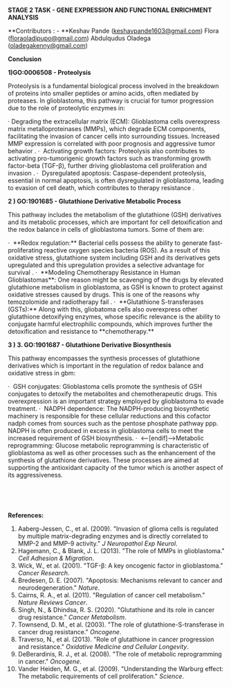 **STAGE 2 TASK - GENE EXPRESSION AND FUNCTIONAL ENRICHMENT ANALYSIS**

**Contributors : - **Keshav Pande (<keshavpande1603@gmail.com>) Flora (<floraoladipupo@gmail.com>) Abdulqudus Oladega (<oladegakenny@gmail.com>)

**Conclusion**

**1)GO:0006508 - Proteolysis**

Proteolysis is a fundamental biological process involved in the breakdown of proteins into smaller peptides or amino acids, often mediated by proteases. In glioblastoma, this pathway is crucial for tumor progression due to the role of proteolytic enzymes in:

<!--[if !supportLists]-->· <!--[endif]-->Degrading the extracellular matrix (ECM): Glioblastoma cells overexpress matrix metalloproteinases (MMPs), which degrade ECM components, facilitating the invasion of cancer cells into surrounding tissues. Increased MMP expression is correlated with poor prognosis and aggressive tumor behavior .

<!--[if !supportLists]-->·  <!--[endif]-->Activating growth factors: Proteolysis also contributes to activating pro-tumorigenic growth factors such as transforming growth factor-beta (TGF-β), further driving glioblastoma cell proliferation and invasion .

<!--[if !supportLists]-->·  <!--[endif]-->Dysregulated apoptosis: Caspase-dependent proteolysis, essential in normal apoptosis, is often dysregulated in glioblastoma, leading to evasion of cell death, which contributes to therapy resistance .

**2 ) GO:1901685 - Glutathione Derivative Metabolic Process**

This pathway includes the metabolism of the glutathione (GSH) derivatives and its metabolic processes, which are important for cell detoxification and the redox balance in cells of glioblastoma tumors. Some of them are:

<!--[if !supportLists]-->·  <!--[endif]-->**Redox regulation:** Bacterial cells possess the ability to generate fast-proliferating reactive oxygen species bacteria (ROS). As a result of this oxidative stress, glutathione system including GSH and its derivatives gets upregulated and this upregulation provides a selective advantage for survival .

<!--[if !supportLists]-->·  <!--[endif]-->**Modeling Chemotherapy Resistance in Human Glioblastomas**: One reason might be scavenging of the drugs by elevated glutathione metabolism in glioblastoma, as GSH is known to protect against oxidative stresses caused by drugs. This is one of the reasons why temozolomide and radiotherapy fail .

<!--[if !supportLists]-->·  <!--[endif]-->**Glutathione S-transferases (GSTs):** Along with this, gliobatoma cells also overexpress other glutathione detoxifying enzymes, whose specific relevance is the ability to conjugate harmful electrophilic compounds, which improves further the detoxification and resistance to **chemotherapy.**

**3 ) 3. GO:1901687 - Glutathione Derivative Biosynthesis**

This pathway encompasses the synthesis processes of glutathione derivatives which is important in the regulation of redox balance and oxidative stress in gbm:

<!--[if !supportLists]-->·  <!--[endif]-->GSH conjugates: Glioblastoma cells promote the synthesis of GSH conjugates to detoxify the metabolites and chemotherapeutic drugs. This overexpression is an important strategy employed by glioblastoma to evade treatment.

<!--[if !supportLists]-->·  <!--[endif]-->NADPH dependence: The NADPH-producing biosynthetic machinery is responsible for these cellular reductions and this cofactor nadph comes from sources such as the pentose phosphate pathway ppp. NADPH is often produced in excess in glioblastoma cells to meet the increased requirement of GSH biosynthesis.

<!--[if !supportLists]-->·  <--[endif]-->Metabolic reprogramming: Glucose metabolic reprogramming is characteristic of glioblastoma as well as other processes such as the enhancement of the synthesis of glutathione derivatives. These processes are aimed at supporting the antioxidant capacity of the tumor which is another aspect of its aggressiveness.

 

 

**References:**

1. Aaberg-Jessen, C., et al. (2009). "Invasion of glioma cells is regulated by multiple matrix-degrading enzymes and is directly correlated to MMP-2 and MMP-9 activity." _J Neuropathol Exp Neurol_.
2. Hagemann, C., & Blank, J. L. (2013). "The role of MMPs in glioblastoma." _Cell Adhesion & Migration_.
3. Wick, W., et al. (2001). "TGF-β: A key oncogenic factor in glioblastoma." _Cancer Research_.
4. Bredesen, D. E. (2007). "Apoptosis: Mechanisms relevant to cancer and neurodegeneration." _Nature_.
5. Cairns, R. A., et al. (2011). "Regulation of cancer cell metabolism." _Nature Reviews Cancer_.
6. Singh, N., & Dhindsa, R. S. (2020). "Glutathione and its role in cancer drug resistance." _Cancer Metabolism_.
7. Townsend, D. M., et al. (2003). "The role of glutathione-S-transferase in cancer drug resistance." _Oncogene_.
8. Traverso, N., et al. (2013). "Role of glutathione in cancer progression and resistance." _Oxidative Medicine and Cellular Longevity_.
9. DeBerardinis, R. J., et al. (2008). "The role of metabolic reprogramming in cancer." _Oncogene_.
10. Vander Heiden, M. G., et al. (2009). "Understanding the Warburg effect: The metabolic requirements of cell proliferation." _Science_.

 

 
